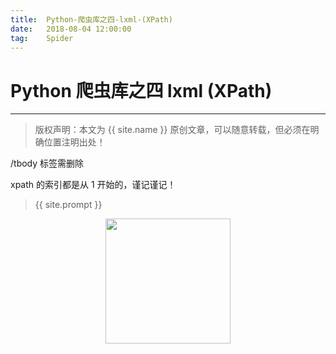 ```yaml
---             
title:  Python-爬虫库之四-lxml-(XPath)
date:   2018-08-04 12:00:00
tag:    Spider
---
```

# Python 爬虫库之四 lxml (XPath)

***
> 版权声明：本文为 {{ site.name }} 原创文章，可以随意转载，但必须在明确位置注明出处！

<head><link rel="stylesheet" href="../css/rouge.css"></head>
/tbody  标签需删除 

xpath 的索引都是从 1 开始的，谨记谨记！






> {{ site.prompt }}

<div  align="center">
<img src="https://rengui520.github.io/images/wechart.jpg" width = "200" height = "200"/>